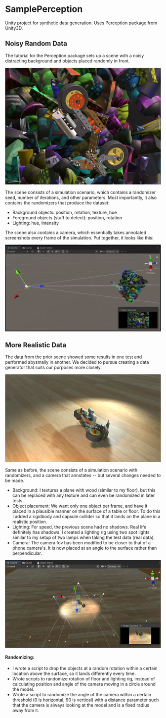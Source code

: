 # SamplePerception
 Unity project for synthetic data generation. Uses Perception package from Unity3D.
 
 ## Noisy Random Data
 The tutorial for the Perception package sets up a scene with a noisy distracting background and objects placed randomly in front. 
 
 ![noisy data](https://github.com/exiaohuaz/SamplePerception/blob/main/Images/rgb_30.png?raw=true)
 
 The scene consists of a simulation scenario, which contains a randomizer seed, number of iterations, and other parameters. Most importantly, it also contains the randomizers that produce the dataset:
 - Background objects: position, rotation, texture, hue
 - Foreground objects (stuff to detect): position, rotation
 - Lighting: hue, intensity
 
 The scene also contains a camera, which essentially takes annotated screenshots every frame of the simulation. 
 Put together, it looks like this:
 
 ![noisy scene](https://github.com/exiaohuaz/SamplePerception/blob/main/Images/Screenshot%202021-07-28%20233932.jpg?raw=true)
 
 
 ## More Realistic Data
 The data from the prior scene showed some results in one test and performed abysmally in another. We decided to pursue creating a data generator that suits our purposes more closely. 
 
 ![realistic data](https://github.com/exiaohuaz/SamplePerception/blob/main/Images/rgb_481.png?raw=true)
 
 Same as before, the scene consists of a simulation scenario with randomizers, and a camera that annotates -- but several changes needed to be made.
 - Background: I textures a plane with wood (similar to my floor), but this can be replaced with any texture and can even be randomized in later tests.
 - Object placement: We want only one object per frame, and have it placed in a plausible manner on the surface of a table or floor. To do this I added a rigidbody and capsule collider so that it lands on the plane in a realistic position.
 - Lighting: For speed, the previous scene had no shadows. Real life definitely has shadows. I created a lighting rig using two spot lights similar to my setup of two lamps when taking the test data (real data). 
 - Camera: The camera fov has been modified to be closer to that of a phone camera's. It is now placed at an angle to the surface rather than perpendicular.
 
 ![realistic scene](https://github.com/exiaohuaz/SamplePerception/blob/main/Images/Screenshot%202021-07-28%20235616.jpg?raw=true)
 
 #### Randomizing:
 - I wrote a script to drop the objects at a random rotation within a certain location above the surface, so it lands differently every time.
 - Wrote scripts to randomize rotation of floor and lighting rig, instead of calculating position and angle of the camera moving in a circle around the model.
 - Wrote a script to randomize the angle of the camera within a certain threshold (0 is horizontal, 90 is vertical) with a distance parameter such that the camera is always looking at the model and is a fixed radius away from it.




